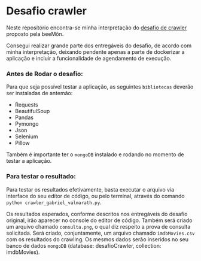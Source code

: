 # Desafio crawler

Neste repositório encontra-se minha interpretação do [desafio de crawler](https://github.com/beemontech/desafio-crawler) proposto pela beeMôn.

Consegui realizar grande parte dos entregáveis do desafio, de acordo com minha interpretação, deixando pendente apenas a parte de dockerizar a aplicação e incluir a funcionalidade de agendamento de execução. 


### Antes de Rodar o desafio:
Para que seja possível testar a aplicação, as seguintes `bibliotecas` deverão ser instaladas de antemão:

- Requests
- BeautifulSoup
- Pandas
- Pymongo
- Json
- Selenium
- Pillow

Também é importante ter o `mongoDB` instalado e rodando no momento de testar a aplicação.

### Para testar o resultado:

Para testar os resultados efetivamente, basta executar o arquivo via interface do seu editor de código, ou pelo terminal, através do comando `python crawler_gabriel_valmarath.py`.

Os resultados esperados,  conforme descritos nos entregáveis do desafio original, irão aparecer no console do editor de código. Também será criado um arquivo chamado `consulta.png`, o qual diz respeito a prova de consulta solicitada. Será criado, conjuntamente, um arquivo chamado `imdbMovies.csv` com os resultados do crawling. Os mesmos dados serão inseridos no seu banco de dados `mongoDB` (database: desafioCrawler, collection: imdbMovies).

